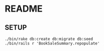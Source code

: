# README

## SETUP

```
./bin/rake db:create db:migrate db:seed
./bin/rails r 'BookSaleSummary.repopulate'
```
